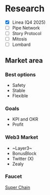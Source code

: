 # Research
- [x] Linea (Q4 2025)
- [ ] Pipe Network
- [ ] Story Protocol
- [ ] Mitosis
- [ ] Lombard

## Market area

### Best options
- Safety
- Stable
- Flexible

### Goals
- KPI and OKR
- Profit

### Web3 Market
- ~Layer3~
- BonusBlock
- Twitter (X)
- Zealy

### Faucet
[Super Chain](https://console.optimism.io/faucet)
